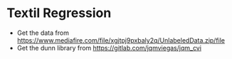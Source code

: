 # Textil Regression 
- Get the data from https://www.mediafire.com/file/xgjtpj9pxbaly2q/UnlabeledData.zip/file 
- Get the dunn library from https://gitlab.com/jqmviegas/jqm_cvi